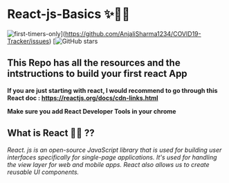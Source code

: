# React-js-Basics ✨👨‍💻

![first-timers-only](https://img.shields.io/badge/first--timers--only-friendly-tomato.svg?style=flat&logo=git)](https://github.com/AnjaliSharma1234/COVID19-Tracker/issues) [![GitHub stars](https://img.shields.io/github/stars/AnjaliSharma1234/COVID19-Tracker.svg?logo=github)



## This Repo has all the resources and the intstructions to build your first react App

__If you are just starting with react, I would recommend to go through this React doc : https://reactjs.org/docs/cdn-links.html__

__Make sure you add React Developer Tools in your chrome__

## What is React 👨‍💻 ??

_React. js is an open-source JavaScript library that is used for building user interfaces specifically for single-page applications. It's used for handling the view layer for web and mobile apps. React also allows us to create reusable UI components._
 

